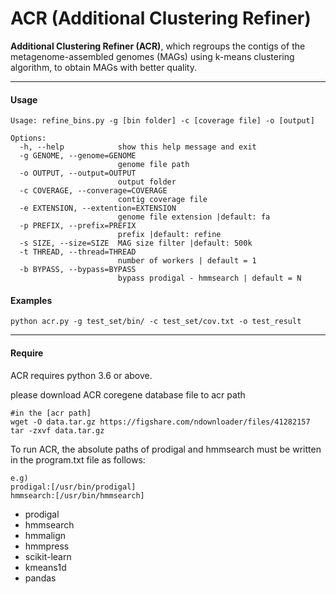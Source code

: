 # ACR (Additional Clustering Refiner)

__Additional Clustering Refiner (ACR)__, which regroups the contigs of the metagenome-assembled genomes (MAGs) using k-means clustering algorithm, to obtain MAGs with better quality. 

----
#### __Usage__
```
Usage: refine_bins.py -g [bin folder] -c [coverage file] -o [output]

Options:
  -h, --help            show this help message and exit
  -g GENOME, --genome=GENOME
                        genome file path
  -o OUTPUT, --output=OUTPUT
                        output folder
  -c COVERAGE, --converage=COVERAGE
                        contig coverage file
  -e EXTENSION, --extention=EXTENSION
                        genome file extension |default: fa
  -p PREFIX, --prefix=PREFIX
                        prefix |default: refine
  -s SIZE, --size=SIZE  MAG size filter |default: 500k
  -t THREAD, --thread=THREAD
                        number of workers | default = 1
  -b BYPASS, --bypass=BYPASS
                        bypass prodigal - hmmsearch | default = N
```

#### __Examples__
`python acr.py -g test_set/bin/ -c test_set/cov.txt -o test_result`

----
#### __Require__

ACR requires python 3.6 or above. 

please download ACR coregene database file to acr path

```
#in the [acr path]
wget -O data.tar.gz https://figshare.com/ndownloader/files/41282157
tar -zxvf data.tar.gz
```

To run ACR, the absolute paths of prodigal and hmmsearch must be written in the program.txt file as follows:

```
e.g)
prodigal:[/usr/bin/prodigal]
hmmsearch:[/usr/bin/hmmsearch]
 ```

- prodigal
- hmmsearch
- hmmalign
- hmmpress
- scikit-learn
- kmeans1d
- pandas
